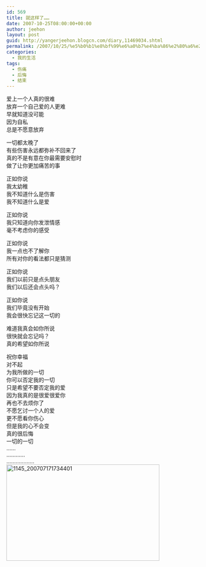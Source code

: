 ```yaml
---
id: 569
title: 就这样了……
date: 2007-10-25T08:00:00+00:00
author: jeehon
layout: post
guid: http://yangerjeehon.blogcn.com/diary,11469034.shtml
permalink: /2007/10/25/%e5%b0%b1%e8%bf%99%e6%a0%b7%e4%ba%86%e2%80%a6%e2%80%a6/
categories:
  - 我的生活
tags:
  - 伤痛
  - 后悔
  - 结束
---
```

爱上一个人真的很难  
放弃一个自己爱的人更难  
早就知道没可能  
因为自私  
总是不愿意放弃

一切都太晚了  
有些伤害永远都弥补不回来了  
真的不是有意在你最需要安慰时  
做了让你更加痛苦的事

正如你说  
我太幼稚  
我不知道什么是伤害  
我不知道什么是爱

正如你说  
我只知道向你发泄情感  
毫不考虑你的感受

正如你说  
我一点也不了解你  
所有对你的看法都只是猜测

正如你说  
我们以前只是点头朋友  
我们以后还会点头吗？

正如你说  
我们毕竟没有开始  
我会很快忘记这一切的

难道我真会如你所说  
很快就会忘记吗？  
真的希望如你所说

祝你幸福  
对不起  
为我所做的一切  
你可以否定我的一切  
只是希望不要否定我的爱  
因为我真的是很爱很爱你  
再也不去烦你了  
不愿乞讨一个人的爱  
更不愿看你伤心  
但是我的心不会变  
真的很后悔  
一切的一切  
……  
…………  
………………  
<img height="251" alt="1145_200707171734401" src="http://images.blogcn.com/2007/10/25/5/yangerjeehon,20071025173407939.jpg" width="399" border="0" />